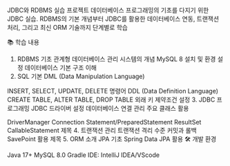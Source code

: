 JDBC와 RDBMS 실습 프로젝트
데이터베이스 프로그래밍의 기초를 다지기 위한 JDBC 실습. RDBMS의 기본 개념부터 JDBC를 활용한 데이터베이스 연동, 트랜잭션 처리, 그리고 최신 ORM 기술까지 단계별로 학습

📚 학습 내용
1. RDBMS 기초
관계형 데이터베이스 관리 시스템의 개념
MySQL 8 설치 및 환경 설정
데이터베이스 기본 구조 이해
2. SQL 기본
DML (Data Manipulation Language)

INSERT, SELECT, UPDATE, DELETE 명령어 DDL (Data Definition Language)
CREATE TABLE, ALTER TABLE, DROP TABLE
외래 키 제약조건 설정
3. JDBC 프로그래밍
JDBC 드라이버 설정 데이터베이스 연결 관리 주요 클래스 활용

DriverManager
Connection
Statement/PreparedStatement
ResultSet
CallableStatement
제목 4. 트랜잭션 관리
트랜잭션 격리 수준
커밋과 롤백
SavePoint 활용
제목 5. ORM 소개
JPA 기초
Spring Data JPA 활용
🛠 개발 환경

Java 17+ MySQL 8.0 Gradle IDE: IntelliJ IDEA/VScode
